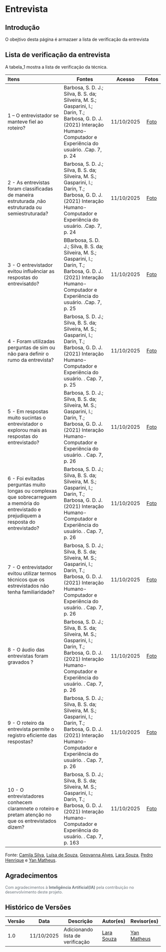 # Entrevista

## Introdução

O obejtivo desta página é armazaer a lista de verificação da entrevista

## Lista de verificação da entrevista

A tabela_1 mostra a lista de verificação da técnica.

| Itens                                                                                                                                        | Fontes                                                                                                                                                                         |   Acesso   |              Fotos              |
| :------------------------------------------------------------------------------------------------------------------------------------------- | ------------------------------------------------------------------------------------------------------------------------------------------------------------------------------ | :--------: | :-----------------------------: |
| 1 – O entrevistador se manteve fiel ao roteiro?                                                                                              | Barbosa, S. D. J.; Silva, B. S. da; Silveira, M. S.; Gasparini, I.; Darin, T.; Barbosa, G. D. J. (2021) Interação Humano-Computador e Experiência do usuário. .Cap. 7, p. 24   | 11/10/2025 | [Foto](https://ibb.co/C5ymFw6S) |
| 2 \- As entrevistas foram classificadas de maneira estruturada ,não estruturada ou semiestruturada?                                          | Barbosa, S. D. J.; Silva, B. S. da; Silveira, M. S.; Gasparini, I.; Darin, T.; Barbosa, G. D. J. (2021) Interação Humano-Computador e Experiência do usuário. .Cap. 7, p. 24   | 11/10/2025 | [Foto](https://ibb.co/Q3B80S7J) |
| 3 \- O entrevistador evitou influênciar as respostas do entrevisatdo?                                                                        | BBarbosa, S. D. J.; Silva, B. S. da; Silveira, M. S.; Gasparini, I.; Darin, T.; Barbosa, G. D. J. (2021) Interação Humano-Computador e Experiência do usuário. .Cap. 7, p. 25  | 11/10/2025 | [Foto](https://ibb.co/Kzxnw7CK) |
| 4 \- Foram utilizadas perguntas de sim ou não para definir o rumo da entrevista?                                                             | Barbosa, S. D. J.; Silva, B. S. da; Silveira, M. S.; Gasparini, I.; Darin, T.; Barbosa, G. D. J. (2021) Interação Humano-Computador e Experiência do usuário. . Cap. 7, p. 25  | 11/10/2025 | [Foto](https://ibb.co/B5FMyx4N) |
| 5 \- Em respostas muito sucintas o entrevistador o explorou mais as respostas do entrevistado?                                               | Barbosa, S. D. J.; Silva, B. S. da; Silveira, M. S.; Gasparini, I.; Darin, T.; Barbosa, G. D. J. (2021) Interação Humano-Computador e Experiência do usuário. . Cap. 7, p. 26  | 11/10/2025 | [Foto](https://ibb.co/84dwNJcN) |
| 6 \- Foi evitadas perguntas muito longas ou complexas que sobrecarreguem a memória do entrevistado e prejudiquem a resposta do entrevistado? | Barbosa, S. D. J.; Silva, B. S. da; Silveira, M. S.; Gasparini, I.; Darin, T.; Barbosa, G. D. J. (2021) Interação Humano-Computador e Experiência do usuário. . Cap. 7, p. 26  | 11/10/2025 | [Foto](https://ibb.co/TBQm9QBW) |
| 7 \- O entrevistador evitou utilizar termos técnicos que os estrevistados não tenha familiaridade?                                           | Barbosa, S. D. J.; Silva, B. S. da; Silveira, M. S.; Gasparini, I.; Darin, T.; Barbosa, G. D. J. (2021) Interação Humano-Computador e Experiência do usuário. . Cap. 7, p. 26  | 11/10/2025 | [Foto](https://ibb.co/sdXx56n3) |
| 8 \- O áudio das entrevistas foram gravados ?                                                                                                | Barbosa, S. D. J.; Silva, B. S. da; Silveira, M. S.; Gasparini, I.; Darin, T.; Barbosa, G. D. J. (2021) Interação Humano-Computador e Experiência do usuário. . Cap. 7, p. 26  | 11/10/2025 | [Foto](https://ibb.co/0pWbchc2) |
| 9 \- O roteiro da entrevista permite o registro eficiente das respostas?                                                                     | Barbosa, S. D. J.; Silva, B. S. da; Silveira, M. S.; Gasparini, I.; Darin, T.; Barbosa, G. D. J. (2021) Interação Humano-Computador e Experiência do usuário. . Cap. 7, p. 26  | 11/10/2025 | [Foto](hhttps://ibb.co/NDX6Xwg) |
| 10 \- O entrevistadores conhecem claramnete o roteiro e pretam atenção no que os entrevistados dizem?                                        | Barbosa, S. D. J.; Silva, B. S. da; Silveira, M. S.; Gasparini, I.; Darin, T.; Barbosa, G. D. J. (2021) Interação Humano-Computador e Experiência do usuário. . Cap. 7, p. 163 | 11/10/2025 | [Foto](https://ibb.co/PvdSkQPt) |

Fonte: [Camila Silva](https://github.com/CamilaSilvaC), [Luísa de Souza](https://github.com/luisa12ll), [Geovanna Alves](https://github.com/GeovannaUmbelino), [Lara Souza](https://github.com/mel14-hub), [Pedro Henrique](https://github.com/pedrohpsantos) e [Yan Matheus](https://github.com/Yanmatheus0812).

## Agradecimentos

<div style="text-align:left; font-size:0.9em; color:#6c757d; margin-top:1em;">
  Com agradecimentos à <b>Inteligência Artificial(IA)</b> pela contribuição no desenvolvimento deste projeto.
</div>



## Histórico de Versões

| Versão | Data       | Descrição                        | Autor(es)                                  | Revisor(es)                                      |
| ------ | ---------- | -------------------------------- | ------------------------------------------ | ------------------------------------------------ |
| 1.0    | 11/10/2025 | Adicionando lista de verificação | [Lara Souza](https://github.com/mel14-hub) | [Yan Matheus](https://github.com/Yanmatheus0812) |
